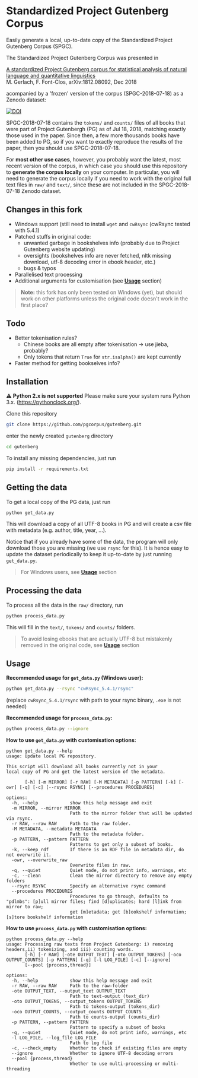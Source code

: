 # Standardized Project Gutenberg Corpus
Easily generate a local, up-to-date copy of the Standardized Project Gutenberg Corpus (SPGC).

The Standardized Project Gutenberg Corpus was presented in 

[A standardized Project Gutenberg corpus for statistical analysis of natural language and quantitative linguistics](https://arxiv.org/abs/1812.08092)  
M. Gerlach, F. Font-Clos, arXiv:1812.08092, Dec 2018

acompanied by a 'frozen' version of the corpus (SPGC-2018-07-18) as a Zenodo dataset: 

[![DOI](https://zenodo.org/badge/DOI/10.5281/zenodo.2422560.svg)](https://doi.org/10.5281/zenodo.2422560)

SPGC-2018-07-18 contains the `tokens/` and `counts/` files of all books that were part of Project Gutenbergh (PG) as of Jul 18, 2018, matching exactly those used in the paper. Since then, a few more thousands books have been added to PG, so if you want to exactly reproduce the results of the paper, then you should use SPGC-2018-07-18.

For **most other use cases**, however, you probably want the latest, most recent version of the corpus, in which case you should use this repository to **generate the corpus locally** on your computer. In particular, you will need to generate the corpus locally if you need to work with the original full text files in `raw/` and `text/`, since these are not included in the SPGC-2018-07-18 Zenodo dataset.

## Changes in this fork
- Windows support (still need to install `wget` and `cwRsync` (cwRsync tested with 5.4.1)
- Patched stuffs in original code:
  - unwanted garbage in bookshelves info (probably due to Project Gutenberg website updating)
  - oversights (bookshelves info are never fetched, nltk missing download, utf-8 decoding error in ebook header, etc.)
  - bugs & typos
- Parallelised text processing
- Additional arguments for customisation (see [**Usage**](#usage) section)
> **Note:**
> this fork has only been tested on Windows (yet), but should work on other platforms unless the original code doesn't work in the first place?

## Todo
- Better tokenisation rules?
  - Chinese books are all empty after tokenisation -> use jieba, probably?
  - Only tokens that return `True` for `str.isalpha()` are kept currently
- Faster method for getting bookselves info?


## Installation
:warning: **Python 2.x is not supported** Please make sure your system runs Python 3.x. (https://pythonclock.org/).  

Clone this repository

```bash
git clone https://github.com/pgcorpus/gutenberg.git
```
enter the newly created `gutenberg` directory

```bash
cd gutenberg
```

To install any missing dependencies, just run

```bash
pip install -r requirements.txt
```

## Getting the data
To get a local copy of the PG data, just run
```
python get_data.py
```
This will download a copy of all UTF-8 books in PG and will create a csv file with metadata (e.g. author, title, year, ...).

Notice that if you already have some of the data, the program will only download those you are missing (we use `rsync` for this). It is hence easy to update the dataset periodically to keep it up-to-date by just running `get_data.py`.
> For Windows users, see [**Usage**](#usage) section

## Processing the data
To process all the data in the `raw/` directory, run
```bash
python process_data.py
```
This will fill in the `text/`, `tokens/` and `counts/` folders.
> To avoid losing ebooks that are actually UTF-8 but mistakenly removed in the original code, see [**Usage**](#usage) section

## Usage
**Recommended usage for `get_data.py` (Windows user):** 
```bash
python get_data.py --rsync "cwRsync_5.4.1/rsync"
```
(replace `cwRsync_5.4.1/rsync` with path to your rsync binary, `.exe` is not needed)

**Recommended usage for `process_data.py`:**
```bash
python process_data.py --ignore
```

**How to use `get_data.py` with customisation options:**
```
python get_data.py --help
usage: Update local PG repository.

This script will download all books currently not in your
local copy of PG and get the latest version of the metadata.

       [-h] [-m MIRROR] [-r RAW] [-M METADATA] [-p PATTERN] [-k] [-owr] [-q] [-c] [--rsync RSYNC] [--procedures PROCEDURES]

options:
  -h, --help            show this help message and exit
  -m MIRROR, --mirror MIRROR
                        Path to the mirror folder that will be updated via rsync.
  -r RAW, --raw RAW     Path to the raw folder.
  -M METADATA, --metadata METADATA
                        Path to the metadata folder.
  -p PATTERN, --pattern PATTERN
                        Patterns to get only a subset of books.
  -k, --keep_rdf        If there is an RDF file in metadata dir, do not overwrite it.
  -owr, --overwrite_raw
                        Overwrite files in raw.
  -q, --quiet           Quiet mode, do not print info, warnings, etc
  -c, --clean           Clean the mirror directory to remove any empty folders
  --rsync RSYNC         Specify an alternative rsync command
  --procedures PROCEDURES
                        Procedures to go through, defaults to "pdlmbs": [p]ull mirror files; find [d]uplicates; hard [l]ink from mirror to raw;   
                        get [m]etadata; get [b]ookshelf information; [s]tore bookshelf information
```

**How to use `process_data.py` with customisation options:**
```
python process_data.py --help
usage: Processing raw texts from Project Gutenberg: i) removing headers,ii) tokenizing, and iii) counting words.
       [-h] [-r RAW] [-ote OUTPUT_TEXT] [-oto OUTPUT_TOKENS] [-oco OUTPUT_COUNTS] [-p PATTERN] [-q] [-l LOG_FILE] [-c] [--ignore]
       [--pool {process,thread}]

options:
  -h, --help            show this help message and exit
  -r RAW, --raw RAW     Path to the raw-folder
  -ote OUTPUT_TEXT, --output_text OUTPUT_TEXT
                        Path to text-output (text_dir)
  -oto OUTPUT_TOKENS, --output_tokens OUTPUT_TOKENS
                        Path to tokens-output (tokens_dir)
  -oco OUTPUT_COUNTS, --output_counts OUTPUT_COUNTS
                        Path to counts-output (counts_dir)
  -p PATTERN, --pattern PATTERN
                        Pattern to specify a subset of books
  -q, --quiet           Quiet mode, do not print info, warnings, etc
  -l LOG_FILE, --log_file LOG_FILE
                        Path to log file
  -c, --check_empty     Whether to check if existing files are empty
  --ignore              Whether to ignore UTF-8 decoding errors
  --pool {process,thread}
                        Whether to use multi-processing or multi-threading
```
